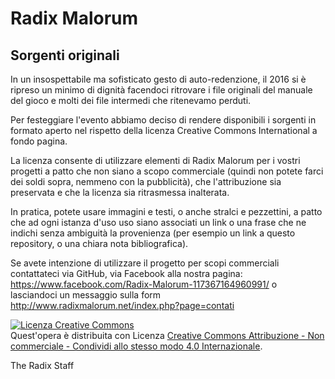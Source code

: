 # Radix Malorum 
## Sorgenti originali

In un insospettabile ma sofisticato gesto di auto-redenzione, il 2016 si è ripreso un minimo di dignità facendoci ritrovare i file originali del manuale del gioco e molti dei file intermedi che ritenevamo perduti.

Per festeggiare l'evento abbiamo deciso di rendere disponibili i sorgenti in formato aperto nel rispetto della licenza Creative Commons International a fondo pagina.

La licenza consente di utilizzare elementi di Radix Malorum per i vostri progetti a patto che non siano a scopo commerciale (quindi non potete farci dei soldi sopra, nemmeno con la pubblicità), che l'attribuzione sia preservata e che la licenza sia ritrasmessa inalterata.

In pratica, potete usare immagini e testi, o anche stralci e pezzettini, a patto che ad ogni istanza d'uso uso siano associati un link o una frase che ne indichi senza ambiguità la provenienza (per esempio un link a questo repository, o una chiara nota bibliografica).

Se avete intenzione di utilizzare il progetto per scopi commerciali contattateci via GitHub, via Facebook alla nostra pagina: https://www.facebook.com/Radix-Malorum-117367164960991/ o lasciandoci un messaggio sulla form http://www.radixmalorum.net/index.php?page=contati

<a rel="license" href="http://creativecommons.org/licenses/by-nc-sa/4.0/"><img alt="Licenza Creative Commons" style="border-width:0" src="https://i.creativecommons.org/l/by-nc-sa/4.0/88x31.png" /></a><br />Quest'opera è distribuita con Licenza <a rel="license" href="http://creativecommons.org/licenses/by-nc-sa/4.0/">Creative Commons Attribuzione - Non commerciale - Condividi allo stesso modo 4.0 Internazionale</a>.

The Radix Staff

